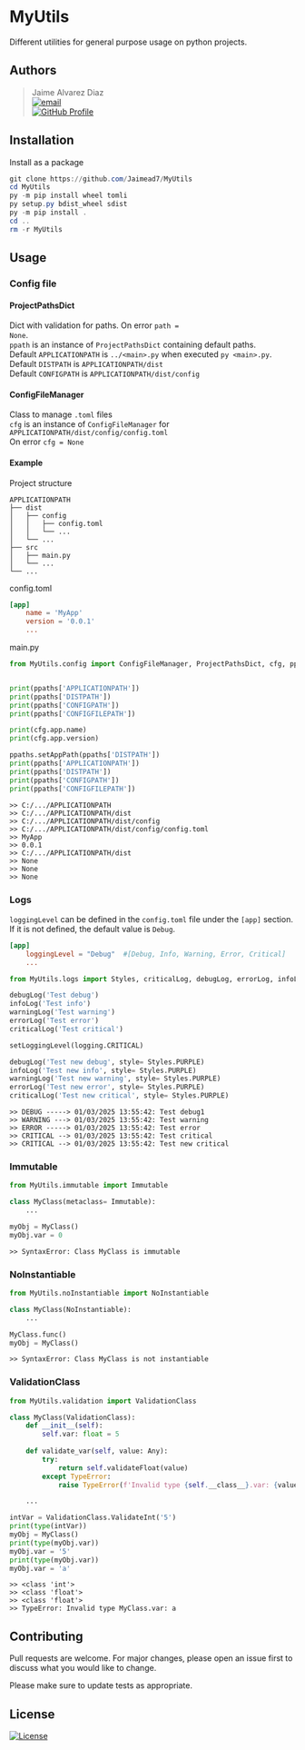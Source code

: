 # MyUtils

Different utilities for general purpose usage on python projects.  

## Authors
> Jaime Alvarez Diaz  
> [![email](https://img.shields.io/static/v1.svg?label=Gmail&message=alvarez.diaz.jaime1@gmail.com&logo=gmail&color=08851b&logoColor=white&colorA=c71610)](mailto:alvarez.diaz.jaime1@gmail.com)  
[![GitHub Profile](https://img.shields.io/static/v1.svg?label=GitHub&message=Jaimead7&logo=github&color=2dba4e&colorA=2b3137)](https://github.com/Jaimead7)  

## Installation
Install as a package
```powershell
git clone https://github.com/Jaimead7/MyUtils
cd MyUtils
py -m pip install wheel tomli
py setup.py bdist_wheel sdist
py -m pip install .
cd ..
rm -r MyUtils
```

## Usage

### Config file
#### ProjectPathsDict
Dict with validation for paths. On error <code>path = None</code>.  
<code>ppath</code> is an instance of <code>ProjectPathsDict</code> containing default paths.  
Default <code>APPLICATIONPATH</code> is <code>../\<main>.py</code> when executed <code>py \<main>.py</code>.  
Default <code>DISTPATH</code> is <code>APPLICATIONPATH/dist</code>  
Default <code>CONFIGPATH</code> is <code>APPLICATIONPATH/dist/config</code>  

#### ConfigFileManager
Class to manage <code>.toml</code> files  
<code>cfg</code> is an instance of <code>ConfigFileManager</code> for <code>APPLICATIONPATH/dist/config/config.toml</code>  
On error <code>cfg = None</code>

#### Example
Project structure
```
APPLICATIONPATH
├── dist
│   ├── config
│   │   ├── config.toml
│   │   └── ...
│   └── ...
├── src
│   ├── main.py
│   └── ...
└── ...
```
config.toml
```toml
[app]
    name = 'MyApp'
    version = '0.0.1'
    ...
```
main.py
```python
from MyUtils.config import ConfigFileManager, ProjectPathsDict, cfg, ppaths


print(ppaths['APPLICATIONPATH'])
print(ppaths['DISTPATH'])
print(ppaths['CONFIGPATH'])
print(ppaths['CONFIGFILEPATH'])

print(cfg.app.name)
print(cfg.app.version)

ppaths.setAppPath(ppaths['DISTPATH'])
print(ppaths['APPLICATIONPATH'])
print(ppaths['DISTPATH'])
print(ppaths['CONFIGPATH'])
print(ppaths['CONFIGFILEPATH'])
```
```
>> C:/.../APPLICATIONPATH
>> C:/.../APPLICATIONPATH/dist
>> C:/.../APPLICATIONPATH/dist/config
>> C:/.../APPLICATIONPATH/dist/config/config.toml
>> MyApp
>> 0.0.1
>> C:/.../APPLICATIONPATH/dist
>> None
>> None
>> None
```

### Logs
<code>loggingLevel</code> can be defined in the <code>config.toml</code> file under the <code>[app]</code> section.  
If it is not defined, the default value is <code>Debug</code>.  
```toml
[app]
    loggingLevel = "Debug"  #[Debug, Info, Warning, Error, Critical]
    ...
```
```python
from MyUtils.logs import Styles, criticalLog, debugLog, errorLog, infoLog, setLoggingLevel, warningLog

debugLog('Test debug')
infoLog('Test info')
warningLog('Test warning')
errorLog('Test error')
criticalLog('Test critical')

setLoggingLevel(logging.CRITICAL)

debugLog('Test new debug', style= Styles.PURPLE)
infoLog('Test new info', style= Styles.PURPLE)
warningLog('Test new warning', style= Styles.PURPLE)
errorLog('Test new error', style= Styles.PURPLE)
criticalLog('Test new critical', style= Styles.PURPLE)
```  
```
>> DEBUG -----> 01/03/2025 13:55:42: Test debug1
>> WARNING ---> 01/03/2025 13:55:42: Test warning
>> ERROR -----> 01/03/2025 13:55:42: Test error
>> CRITICAL --> 01/03/2025 13:55:42: Test critical
>> CRITICAL --> 01/03/2025 13:55:42: Test new critical
```
### Immutable
```python
from MyUtils.immutable import Immutable

class MyClass(metaclass= Immutable):
    ...

myObj = MyClass()
myObj.var = 0
``` 
```
>> SyntaxError: Class MyClass is immutable
``` 

### NoInstantiable
```python
from MyUtils.noInstantiable import NoInstantiable

class MyClass(NoInstantiable):
    ...

MyClass.func()
myObj = MyClass()
```
```
>> SyntaxError: Class MyClass is not instantiable
```

### ValidationClass
```python
from MyUtils.validation import ValidationClass

class MyClass(ValidationClass):
    def __init__(self):        
        self.var: float = 5
    
    def validate_var(self, value: Any):
        try:
            return self.validateFloat(value)
        except TypeError:
            raise TypeError(f'Invalid type {self.__class__}.var: {value}')

    ...

intVar = ValidationClass.ValidateInt('5')
print(type(intVar))
myObj = MyClass()
print(type(myObj.var))
myObj.var = '5'
print(type(myObj.var))
myObj.var = 'a'
```
```
>> <class 'int'>
>> <class 'float'>
>> <class 'float'>
>> TypeError: Invalid type MyClass.var: a
```

## Contributing
Pull requests are welcome. For major changes, please open an issue first
to discuss what you would like to change.

Please make sure to update tests as appropriate.

## License
[![License](https://img.shields.io/badge/MIT-2b3137)](LICENSE)  